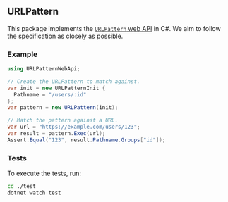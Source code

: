 ## URLPattern

This package implements the [`URLPattern` web API](https://developer.mozilla.org/en-US/docs/Web/API/URL_Pattern_API) in C#. We aim to follow the specification as closely as possible.

### Example

```csharp
using URLPatternWebApi;

// Create the URLPattern to match against.
var init = new URLPatternInit {
  Pathname = "/users/:id"
};
var pattern = new URLPattern(init);

// Match the pattern against a URL.
var url = "https://example.com/users/123";
var result = pattern.Exec(url);
Assert.Equal("123", result.Pathname.Groups["id"]);
```

### Tests

To execute the tests, run:
```bash
cd ./test
dotnet watch test
```